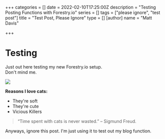 +++
categories = []
date = 2022-02-10T17:25:00Z
description = "Testing Posting Functions with Forestry.io"
series = []
tags = ["please ignore", "test post"]
title = "Test Post, Please Ignore"
type = []
[author]
name = "Matt Davis"

+++
# Testing

Just out here testing my new Forestry.io setup.   
Don't mind me.   
  
![](/uploads/_111434467_gettyimages-1143489763.jpg)

**Reasons I love cats:**

* They're soft
* They're cute
* Vicious Killers

> “Time spent with cats is never wasted.” – Sigmund Freud.

Anyways, ignore this post. I'm just using it to test out my blog function.